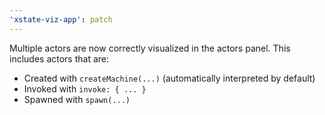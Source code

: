 ```yaml
---
'xstate-viz-app': patch
---
```


Multiple actors are now correctly visualized in the actors panel. This includes actors that are:

- Created with `createMachine(...)` (automatically interpreted by default)
- Invoked with `invoke: { ... }`
- Spawned with `spawn(...)`
